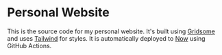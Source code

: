 # Personal Website

This is the source code for my personal website. It's built using [Gridsome](https://gridsome.org) and uses [Tailwind](https://tailwindcss.com) for styles. It is automatically deployed to [Now](https://zeit.co/now) using GitHub Actions.

